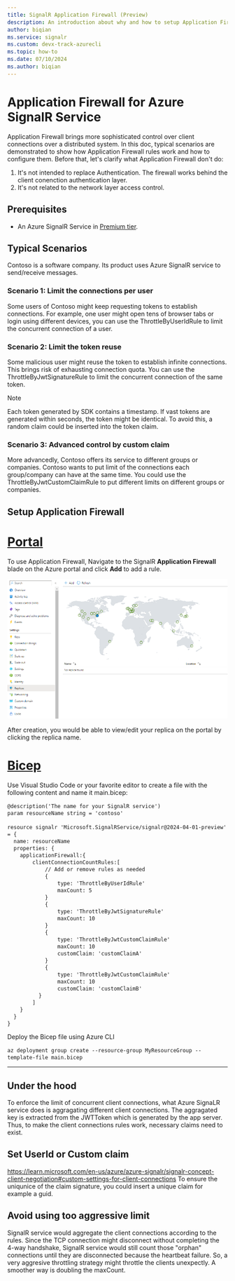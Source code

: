 ```yaml
---
title: SignalR Application Firewall (Preview)
description: An introduction about why and how to setup Application Firewall for Azure SignalR service
author: biqian
ms.service: signalr
ms.custom: devx-track-azurecli
ms.topic: how-to
ms.date: 07/10/2024
ms.author: biqian
---
```

# Application Firewall for Azure SignalR Service

Application Firewall brings more sophisticated control over client connections over a distributed system. In this doc,  typical scenarios are  demonstrated to show how Application Firewall rules work and how to configure them. Before that, let's clarify what Application Firewall don't do:

1. It's not intended to replace Authentication. The firewall works behind the client conenction authentication layer.
2. It's not related to the network layer access control. 

## Prerequisites

* An Azure SignalR Service in [Premium tier](https://azure.microsoft.com/pricing/details/signalr-service/).

## Typical Scenarios

   Contoso is a software company. Its product uses Azure SignalR service to send/receive messages. 

   ### Scenario 1: Limit the connections per user
   Some users of Contoso might keep requesting tokens to establish connections. For example, one user might open tens of browser tabs or login using different devices, you can use the ThrottleByUserIdRule to limit the concurrent connection of a user.
   ### Scenario 2: Limit the token reuse
   Some malicious user might reuse the token to establish infinite connections. This brings risk of exhausting connection quota. You can use the ThrottleByJwtSignatureRule to limit the concurrent connection of the same token.
   > [!NOTE]
   > Each token generated by SDK contains a timestamp. If vast tokens are generated within seconds, the token might be identical. To avoid this, a random claim could be inserted into the token claim.
   ### Scenario 3: Advanced control by custom claim
   More advancedly, Contoso offers its service to different groups or companies. Contoso wants to put limit of the connections each group/company can have at the same time. 
   You could use the ThrottleByJwtCustomClaimRule to put different limits on different groups or companies.


## Setup Application Firewall 

# [Portal](#tab/Portal)
To use Application Firewall, Navigate to the SignalR **Application Firewall** blade on the Azure portal and click **Add** to add a rule. 

![Screenshot of creating replica for Azure SignalR on Portal.](./media/howto-enable-geo-replication/signalr-replica-create.png "Replica create")

After creation, you would be able to view/edit your replica on the portal by clicking the replica name.

# [Bicep](#tab/Bicep)

Use Visual Studio Code or your favorite editor to create a file with the following content and name it main.bicep:

```bicep
@description('The name for your SignalR service')
param resourceName string = 'contoso'

resource signalr 'Microsoft.SignalRService/signalr@2024-04-01-preview' = {
  name: resourceName
  properties: {
    applicationFirewall:{
        clientConnectionCountRules:[
            // Add or remove rules as needed
            {
                type: 'ThrottleByUserIdRule'
                maxCount: 5
            }
            {
                type: 'ThrottleByJwtSignatureRule'
                maxCount: 10
            }
            {
                type: 'ThrottleByJwtCustomClaimRule'
                maxCount: 10
                customClaim: 'customClaimA'
            }
            {
                type: 'ThrottleByJwtCustomClaimRule'  
                maxCount: 10
                customClaim: 'customClaimB'
          }
        ]
    }
  }
}

```

Deploy the Bicep file using Azure CLI 
   ```azurecli
   az deployment group create --resource-group MyResourceGroup --template-file main.bicep
   ```

----

## Under the hood
To enforce the limit of concurrent client connections, what Azure SignaLR service does is aggragating different client connections. The aggragated key is extracted from the JWTToken which is generated by the app server. Thus, to make the client connections rules work, necessary claims need to exist.

## Set UserId or Custom claim

https://learn.microsoft.com/en-us/azure/azure-signalr/signalr-concept-client-negotiation#custom-settings-for-client-connections
To ensure the uniqunice of the claim signature, you could insert a unique claim for example a guid.



## Avoid using too aggressive limit
SignalR service would aggregate the client connections according to the rules. Since the TCP connection might disconnect without completing the 4-way handshake, SignalR service would still count those "orphan" connections until they are disconnected because the heartbeat failure. So, a very aggresive throttling strategy might throttle the clients unexpectly. A smoother way is doubling the maxCount.


